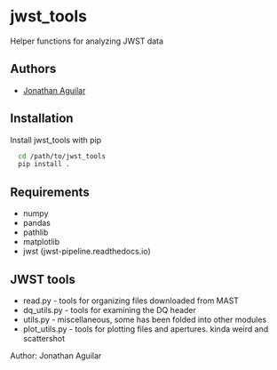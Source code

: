 # jwst_tools

Helper functions for analyzing JWST data

## Authors
- [Jonathan Aguilar](https://www.github.com/aggle)

## Installation

Install jwst_tools with pip

```bash
  cd /path/to/jwst_tools
  pip install .
```

## Requirements
* numpy
* pandas
* pathlib
* matplotlib
* jwst (jwst-pipeline.readthedocs.io)


## JWST tools
* read.py - tools for organizing files downloaded from MAST
* dq_utils.py - tools for examining the DQ header
* utils.py - miscellaneous, some has been folded into other modules
* plot_utils.py - tools for plotting files and apertures. kinda weird and scattershot

Author: Jonathan Aguilar
